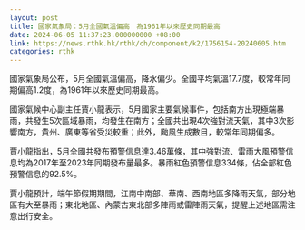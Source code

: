 ```yaml
---
layout: post
title: 國家氣象局：5月全國氣溫偏高　為1961年以來歷史同期最高
date: 2024-06-05 11:37:23.000000000 +08:00
link: https://news.rthk.hk/rthk/ch/component/k2/1756154-20240605.htm
categories: rthk
---
```


國家氣象局公布，5月全國氣溫偏高，降水偏少。全國平均氣溫17.7度，較常年同期偏高1.2度，為1961年以來歷史同期最高。

國家氣候中心副主任賈小龍表示，5月國家主要氣候事件，包括南方出現極端暴雨，共發生5次區域暴雨，均發生在南方；全國共出現4次強對流天氣，其中3次影響南方，貴州、廣東等省受災較重；此外，颱風生成數目，較常年同期偏多。

賈小龍指出，5月全國共發布預警信息達3.46萬條，其中強對流、雷雨大風預警信息均為2017年至2023年同期發布量最多。暴雨紅色預警信息334條，佔全部紅色預警信息的92.5%。

賈小龍預計，端午節假期期間，江南中南部、華南、西南地區多降雨天氣，部分地區有大至暴雨；東北地區、內蒙古東北部多陣雨或雷陣雨天氣，提醒上述地區需注意出行安全。
